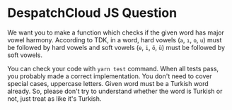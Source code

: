 # DespatchCloud JS Question

We want you to make a function which checks if the given word has major vowel harmony. According to TDK, in a word, hard vowels (`a`, `ı`, `o`, `u`) must be followed by hard vowels and soft vowels (`e`, `i`, `ö`, `ü`) must be followed by soft vowels.

You can check your code with `yarn test` command. When all tests pass, you probably made a correct implementation. You don't need to cover special cases, uppercase letters. Given word must be a Turkish word already. So, please don't try to understand whether the word is Turkish or not, just treat as like it's Turkish.